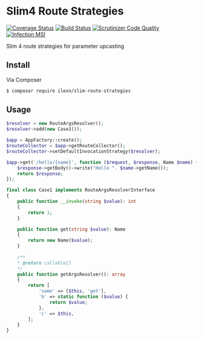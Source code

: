 # Slim4 Route Strategies

[![Coverage Status](https://coveralls.io/repos/github/iLexN/slim-route-strategies/badge.svg?branch=master)](https://coveralls.io/github/iLexN/slim-route-strategies?branch=master)
[![Build Status](https://travis-ci.org/iLexN/slim-route-strategies.svg?branch=master)](https://travis-ci.org/iLexN/slim-route-strategies)
[![Scrutinizer Code Quality](https://scrutinizer-ci.com/g/iLexN/slim-route-strategies/badges/quality-score.png?b=master)](https://scrutinizer-ci.com/g/iLexN/slim-route-strategies/?branch=master)
[![Infection MSI](https://badge.stryker-mutator.io/github.com/iLexN/slim-route-strategies/master)](https://infection.github.io)

Slim 4 route strategies for parameter upcasting

## Install

Via Composer

``` bash
$ composer require ilexn/slim-route-strategies
```

## Usage

``` php
$resolver = new RouteArgsResolver();
$resolver->add(new Case1());

$app = AppFactory::create();
$routeCollector = $app->getRouteCollector();
$routeCollector->setDefaultInvocationStrategy($resolver);

$app->get('/hello/{name}', function ($request, $response, Name $name) {
    $response->getBody()->write("Hello ". $name->getName());
    return $response;
});

```
``` php
final class Case1 implements RouteArgsResolverInterface
{
    public function __invoke(string $value): int
    {
        return 1;
    }

    public function get(string $value): Name
    {
        return new Name($value);
    }
    
    /**
    * @return callable[]
    */
    public function getArgsResolver(): array
    {
        return [
            'name' => [$this, 'get'],
            'b' => static function ($value) {
                return $value;
            },
            'c' => $this,
        ];
    }
}
```